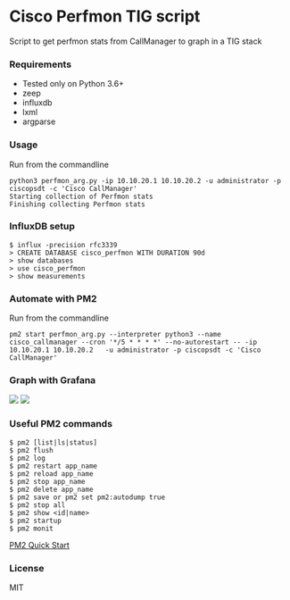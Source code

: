 # Cisco Perfmon TIG script
Script to get perfmon stats from CallManager to graph in a TIG stack

### Requirements

* Tested only on Python 3.6+
* zeep
* influxdb
* lxml
* argparse

### Usage

Run from the commandline

```
python3 perfmon_arg.py -ip 10.10.20.1 10.10.20.2 -u administrator -p ciscopsdt -c 'Cisco CallManager'
Starting collection of Perfmon stats
Finishing collecting Perfmon stats
```

### InfluxDB setup
```
$ influx -precision rfc3339
> CREATE DATABASE cisco_perfmon WITH DURATION 90d
> show databases
> use cisco_perfmon
> show measurements
```

### Automate with PM2

Run from the commandline

```
pm2 start perfmon_arg.py --interpreter python3 --name cisco_callmanager --cron '*/5 * * * *' --no-autorestart -- -ip 10.10.20.1 10.10.20.2   -u administrator -p ciscopsdt -c 'Cisco CallManager'
```
### Graph with Grafana
![](https://github.com/sieteunoseis/cisco_perfmon_influxdb/blob/master/images/Grafana1.png)
![](https://github.com/sieteunoseis/cisco_perfmon_influxdb/blob/master/images/Grafana2.png)

### Useful PM2 commands

```
$ pm2 [list|ls|status]
$ pm2 flush
$ pm2 log
$ pm2 restart app_name
$ pm2 reload app_name
$ pm2 stop app_name
$ pm2 delete app_name
$ pm2 save or pm2 set pm2:autodump true
$ pm2 stop all
$ pm2 show <id|name>
$ pm2 startup
$ pm2 monit

```
[PM2 Quick Start](https://pm2.keymetrics.io/docs/usage/quick-start/)

### License

MIT
